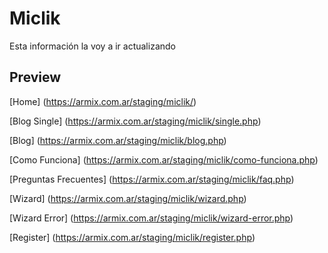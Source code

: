 # Miclik

Esta información la voy a ir actualizando

## Preview

[Home] (https://armix.com.ar/staging/miclik/)

[Blog Single] (https://armix.com.ar/staging/miclik/single.php)

[Blog] (https://armix.com.ar/staging/miclik/blog.php)

[Como Funciona] (https://armix.com.ar/staging/miclik/como-funciona.php)

[Preguntas Frecuentes] (https://armix.com.ar/staging/miclik/faq.php)

[Wizard] (https://armix.com.ar/staging/miclik/wizard.php)

[Wizard Error] (https://armix.com.ar/staging/miclik/wizard-error.php)

[Register] (https://armix.com.ar/staging/miclik/register.php)